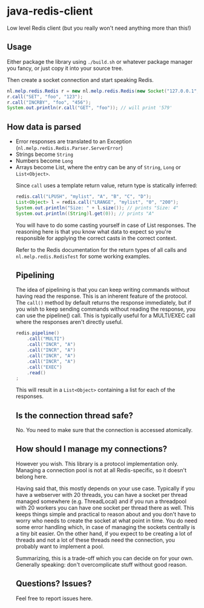 # java-redis-client
Low level Redis client (but you really won't need anything more than this!)

## Usage
Either package the library using `./build.sh` or whatever package manager you
fancy, or just copy it into your source tree.

Then create a socket connection and start speaking Redis. 

```java
nl.melp.redis.Redis r = new nl.melp.redis.Redis(new Socket("127.0.0.1", 6379));
r.call("SET", "foo", "123");
r.call("INCRBY", "foo", "456");
System.out.println(r.call("GET", "foo")); // will print '579'
```

## How data is parsed

* Error responses are translated to an Exception (`nl.melp.redis.Redis.Parser.ServerError`)
* Strings become `String`
* Numbers become `Long`
* Arrays become List<Object>, where the entry can be any of `String`, 
  `Long` or `List<Object>`.

Since `call` uses a template return value, return type is statically inferred:

```java
redis.call("LPUSH", "mylist", "A", "B", "C", "D");
List<Object> l = redis.call("LRANGE", "mylist", "0", "200");
System.out.println("Size: " + l.size()); // prints "Size: 4"
System.out.println((String)l.get(0)); // prints "A"
```

You will have to do some casting yourself in case of List responses. The
reasoning here is that you know what data to expect so you're responsible for
applying the correct casts in the correct context.  

Refer to the Redis documentation for the return types of all calls and
`nl.melp.redis.RedisTest` for some working examples.

## Pipelining
The idea of pipelining is that you can keep writing commands without having
read the response.  This is an inherent feature of the protocol. The `call()`
method by default returns the response immediately, but if you wish to keep
sending commands without reading the response, you can use the pipeline() call.
This is typically useful for a MULTI/EXEC call where the responses aren't
directly useful.

```java
redis.pipeline()
    .call("MULTI")
    .call("INCR", "A")
    .call("INCR", "A")
    .call("INCR", "A")
    .call("INCR", "A")
    .call("EXEC")
    .read()
;
```

This will result in a `List<Object>` containing a list for each of the responses.

## Is the connection thread safe?
No. You need to make sure that the connection is accessed atomically.

## How should I manage my connections?
However you wish. This library is a protocol implementation only. Managing a
connection pool is not at all Redis-specific, so it doesn't belong here.
 
Having said that, this mostly depends on your use case. Typically if you have a
webserver with 20 threads, you can have a socket per thread managed somewhere
(e.g. ThreadLocal) and if you run a threadpool with 20 workers you can have one
socket per thread there as well. This keeps things simple and practical to
reason about and you don't have to worry who needs to create the socket at what
point in time. You do need some error handling which, in case of managing the
sockets centrally is a tiny bit easier. On the other hand, if you expect to be
creating a lot of threads and not a lot of these threads need the connection,
you probably want to implement a pool. 

Summarizing, this is a trade-off which you can decide on for your own.
Generally speaking: don't overcomplicate stuff without good reason.

## Questions? Issues?
Feel free to report issues here.
